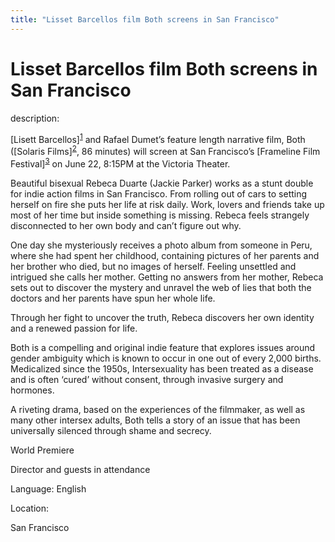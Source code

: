 ```yaml
---
title: "Lisset Barcellos film Both screens in San Francisco"
---
```


# Lisset Barcellos film Both screens in San Francisco

<p>description:  </p>



<p>[Lisett Barcellos]<sup class="footnote" id="fnrev17247965685d8a20ae46d2d-1"><a href="#fn17247965685d8a20ae46d2d-1">1</a></sup> and Rafael Dumet&#8217;s feature length narrative film, Both ([Solaris Films]<sup class="footnote" id="fnrev17247965685d8a20ae46d2d-2"><a href="#fn17247965685d8a20ae46d2d-2">2</a></sup>, 86 minutes) will screen at San Francisco&#8217;s [Frameline Film Festival]<sup class="footnote" id="fnrev17247965685d8a20ae46d2d-3"><a href="#fn17247965685d8a20ae46d2d-3">3</a></sup> on June 22, 8:15PM at the Victoria Theater.</p>





<p>Beautiful bisexual Rebeca Duarte (Jackie Parker) works as a stunt double for indie action films in San Francisco. From rolling out of cars to setting herself on fire she puts her life at risk daily. Work, lovers and friends take up most of her time but inside something is missing. Rebeca feels strangely disconnected to her own body and can&#8217;t figure out why.</p>





<p>One day she mysteriously receives a photo album from someone in Peru, where she had spent her childhood, containing pictures of her parents and her brother who died, but no images of herself. Feeling unsettled and intrigued she calls her mother. Getting no answers from her mother, Rebeca sets out to discover the mystery and unravel the web of lies that both the doctors and her parents have spun her whole life.</p>





<p>Through her fight to uncover the truth, Rebeca discovers her own identity and a renewed passion for life.</p>





<p>Both is a compelling and original indie feature that explores issues around gender ambiguity which is known to occur in one out of every 2,000 births. Medicalized since the 1950s, Intersexuality has been treated as a disease and is often &#8216;cured&#8217; without consent, through invasive surgery and hormones.</p>





<p>A riveting drama, based on the experiences of the filmmaker, as well as many other intersex adults, Both tells a story of an issue that has been universally silenced through shame and secrecy.</p>





<p>World Premiere</p>





<p>Director and guests in attendance </p>





<p>Language: English</p>








<p>Location:  </p>

<p>San Francisco</p>

 [1]: /node/32
 [2]: http://www.solaris-films.com
 [3]: http://www.frameline.org/festival